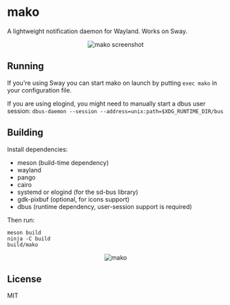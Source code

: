 # mako

A lightweight notification daemon for Wayland. Works on Sway.

<p align="center">
  <img src="https://sr.ht/meoc.png" alt="mako screenshot">
</p>

## Running

If you're using Sway you can start mako on launch by putting `exec mako` in
your configuration file.

If you are using elogind, you might need to manually start a dbus user session:
`dbus-daemon --session --address=unix:path=$XDG_RUNTIME_DIR/bus`

## Building

Install dependencies:

* meson (build-time dependency)
* wayland
* pango
* cairo
* systemd or elogind (for the sd-bus library)
* gdk-pixbuf (optional, for icons support)
* dbus (runtime dependency, user-session support is required)

Then run:

```shell
meson build
ninja -C build
build/mako
```

<p align="center">
  <img src="https://sr.ht/frOL.jpg" alt="mako">
</p>

## License

MIT
